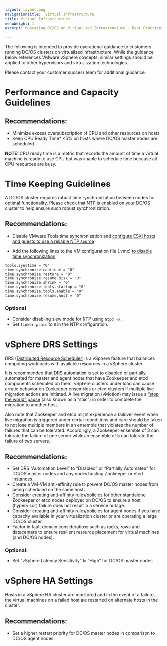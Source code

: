 ```yaml
---
layout: layout.pug
navigationTitle:  Virtual Infrastructure
title: Virtual Infrastructure
menuWeight: 1
excerpt: Operating DC/OS on Virtualized Infrastructure - Best Practices

---
```


The following is intended to provide operational guidance to customers running DC/OS clusters on virtualized infrastructure. While the guidance below references VMware vSphere concepts, similar settings should be applied to other hypervisors and virtualization technologies.

Please contact your customer success team for additional guidance.

# Performance and Capacity Guidelines

## Recommendations:

  - Minimize excess oversubscription of CPU and other resources on hosts
  - Keep CPU Ready Time* <5% on hosts where DC/OS master nodes are scheduled

<p class="message--note"><strong>NOTE: </strong>CPU ready time is a metric that records the amount of time a virtual machine is ready to use CPU but was unable to schedule time because all CPU resources are busy.</p>

# Time Keeping Guidelines

A DC/OS cluster requires robust time synchronization between nodes for optimal functionality. Please check that [NTP is enabled](/mesosphere/dcos/1.12/installing/production/system-requirements/#synchronize-time-for-all-nodes-in-the-cluster) on your DC/OS cluster to help ensure such robust synchronization.

## Recommendations:

  - Disable VMware Tools time synchronization and [configure ESXi hosts and guests to use a reliable NTP source](https://blogs.vmware.com/vsphere/2018/07/timekeeping-within-esxi.html)

  -  Add the following lines to the VM configuration file (.vmx) [to disable time synchronization](https://kb.vmware.com/s/article/1189):

  ```
  tools.syncTime = "0"
  time.synchronize.continue = "0"
  time.synchronize.restore = "0"
  time.synchronize.resume.disk = "0"
  time.synchronize.shrink = "0"
  time.synchronize.tools.startup = "0"
  time.synchronize.tools.enable = "0"
  time.synchronize.resume.host = "0"
  ```

 ### Optional

 - Consider disabling slew mode for NTP using `ntpd -x`.
 - Set `tinker panic` to `0` in the NTP configuration.

# vSphere DRS Settings

DRS ([Distributed Resource Scheduler](https://www.vmware.com/products/vsphere/drs-dpm.html)) is a vSphere feature that balances computing workloads with available resources in a vSphere cluster.

It is recommended that DRS automation is set to disabled or partially automated for master and agent nodes that have Zookeeper and etcd components scheduled on them. vSphere clusters under load can cause erratic behavior on Zookeeper ensembles or etcd clusters if multiple live migration actions are initiated. A live migration (vMotion) may issue a [“stop the world” pause](https://cormachogan.com/2015/04/28/when-and-why-do-we-stun-a-virtual-machine/) (also known as a “stun”) in order to complete the migration to another host.

Also note that Zookeeper and etcd might experience a failover event when live migration is triggered under certain conditions and care should be taken to not lose multiple members in an ensemble that violates the number of failures that can be tolerated. Accordingly, a Zookeeper ensemble of 3 can tolerate the failure of one server while an ensemble of 5 can tolerate the failure of two servers.

## Recommendations:

- Set DRS “Automation Level” to “Disabled” or “Partially Automated” for DC/OS master nodes and any nodes hosting Zookeeper or etcd instances.
- Create a VM-VM anti-affinity rule to prevent DC/OS master nodes from being scheduled on the same hosts.
- Consider creating anti-affinity rules/policies for other standalone Zookeeper or etcd nodes deployed on DC/OS to ensure a host (hypervisor) failure does not result in a service outage.
- Consider creating anti-affinity rules/policies for agent nodes if you have capacity available in your virtualization cluster or are operating a large DC/OS cluster.
- Factor in fault domain considerations such as racks, rows and datacenters to ensure resilient resource placement for virtual machines (and DC/OS nodes).

### Optional:

- Set “vSphere Latency Sensitivity” to “High” for DC/OS master nodes

# vSphere HA Settings

Hosts in a vSphere HA cluster are monitored and in the event of a failure, the virtual machines on a failed host are restarted on alternate hosts in the cluster.

## Recommendations:

- Set a higher restart priority for DC/OS master nodes in comparison to DC/OS agent nodes.
